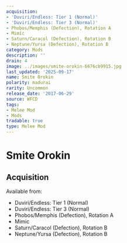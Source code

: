 ```yaml
---
acquisition:
- 'Duviri/Endless: Tier 1 (Normal)'
- 'Duviri/Endless: Tier 3 (Normal)'
- Phobos/Memphis (Defection), Rotation A
- Mimic
- Saturn/Caracol (Defection), Rotation B
- Neptune/Yursa (Defection), Rotation B
category: Mods
description: ''
drain: 4
image: ../images/smite-orokin-6676cb9915.jpg
last_updated: '2025-09-17'
name: Smite Orokin
polarity: madurai
rarity: Uncommon
release_date: '2017-06-29'
source: WFCD
tags:
- Melee Mod
- Mods
tradable: true
type: Melee Mod
---
```


# Smite Orokin

## Acquisition

Available from:
- Duviri/Endless: Tier 1 (Normal)
- Duviri/Endless: Tier 3 (Normal)
- Phobos/Memphis (Defection), Rotation A
- Mimic
- Saturn/Caracol (Defection), Rotation B
- Neptune/Yursa (Defection), Rotation B

